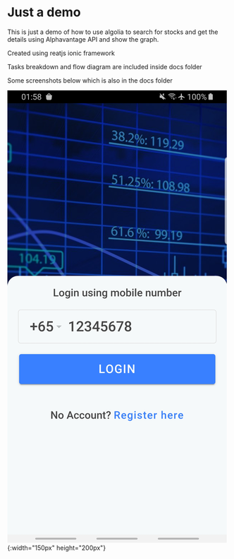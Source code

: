 # Just a demo

This is just a demo of how to use algolia to search for stocks and get the details using Alphavantage API and show the graph.

Created using reatjs ionic framework

Tasks breakdown and flow diagram are included inside docs folder

Some screenshots below which is also in the docs folder

![alt text](https://github.com/milbertcale/challenge/blob/master/docs/Screenshot_20210630-015830_challenge.jpg){:width="150px" height="200px"}
